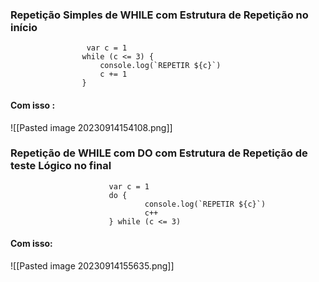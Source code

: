 ### Repetição Simples de WHILE com Estrutura de Repetição no início

					 var c = 1
					while (c <= 3) {                
						console.log(`REPETIR ${c}`)
						c += 1
					}
#### Com isso :

![[Pasted image 20230914154108.png]]

### Repetição de WHILE com DO com Estrutura de Repetição de teste Lógico no final

						  var c = 1
						  do {
								  console.log(`REPETIR ${c}`)
								  c++
						  } while (c <= 3)
#### Com isso: 

![[Pasted image 20230914155635.png]]

